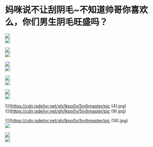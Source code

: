 # 妈咪说不让刮阴毛~不知道帅哥你喜欢么，你们男生阴毛旺盛吗？

![](https://cdn.jsdelivr.net/gh/lkpo0v/5n@master/7czTXIPiP5epTHDg.jpg)	  
![](https://cdn.jsdelivr.net/gh/lkpo0v/5n@master/D7bJHzZf5DcbhmD5.jpg)	  

<script async src="//pagead2.googlesyndication.com/pagead/js/adsbygoogle.js"></script>
<!-- il7YNvMMUbbbz7q8 -->
<ins class="adsbygoogle"
     style="display:block"
     data-ad-client="ca-pub-4161171709893056"
     data-ad-slot="9948532008"
     data-ad-format="auto"
     data-full-width-responsive="true"></ins>
<script>
(adsbygoogle = window.adsbygoogle || []).push({});
</script>

![](https://cdn.jsdelivr.net/gh/lkpo0v/5n@master/e8Jp8NuYf5aDtZ9Y.jpg)	  
![](https://cdn.jsdelivr.net/gh/lkpo0v/5n@master/e9fDVC3E763GnGbL.jpg)	  

<script async src="//pagead2.googlesyndication.com/pagead/js/adsbygoogle.js"></script>
<!-- il7YNvMMUbbbz7q8 -->
<ins class="adsbygoogle"
     style="display:block"
     data-ad-client="ca-pub-4161171709893056"
     data-ad-slot="9948532008"
     data-ad-format="auto"
     data-full-width-responsive="true"></ins>
<script>
(adsbygoogle = window.adsbygoogle || []).push({});
</script>

![](https://cdn.jsdelivr.net/gh/lkpo0v/5n@master/fx6pLyBeqP6Vl7Rv.jpg)	  
![](https://cdn.jsdelivr.net/gh/lkpo0v/5n@master/g0ORTOLSYlp14WbF.jpg)	  

<script async src="//pagead2.googlesyndication.com/pagead/js/adsbygoogle.js"></script>
<!-- il7YNvMMUbbbz7q8 -->
<ins class="adsbygoogle"
     style="display:block"
     data-ad-client="ca-pub-4161171709893056"
     data-ad-slot="9948532008"
     data-ad-format="auto"
     data-full-width-responsive="true"></ins>
<script>
(adsbygoogle = window.adsbygoogle || []).push({});
</script>

![](https://cdn.jsdelivr.net/gh/lkpo0v/5n@master/imlYxcYqKoKxw53E.jpg)	  
![](https://cdn.jsdelivr.net/gh/lkpo0v/5n@master/MwPFmPqfoFXzmcBJ.jpg)	  

<script async src="//pagead2.googlesyndication.com/pagead/js/adsbygoogle.js"></script>
<!-- il7YNvMMUbbbz7q8 -->
<ins class="adsbygoogle"
     style="display:block"
     data-ad-client="ca-pub-4161171709893056"
     data-ad-slot="9948532008"
     data-ad-format="auto"
     data-full-width-responsive="true"></ins>
<script>
(adsbygoogle = window.adsbygoogle || []).push({});
</script>

![](https://cdn.jsdelivr.net/gh/lkpo0v/5n@master/nrzYMj3buxW5p3Z6.jpg)	  
![](https://cdn.jsdelivr.net/gh/lkpo0v/5n@master/nY1IIoBRHIW7mz1q.jpg)	  

<script async src="//pagead2.googlesyndication.com/pagead/js/adsbygoogle.js"></script>
<!-- il7YNvMMUbbbz7q8 -->
<ins class="adsbygoogle"
     style="display:block"
     data-ad-client="ca-pub-4161171709893056"
     data-ad-slot="9948532008"
     data-ad-format="auto"
     data-full-width-responsive="true"></ins>
<script>
(adsbygoogle = window.adsbygoogle || []).push({});
</script>

![](https://cdn.jsdelivr.net/gh/lkpo0v/5n@master/pic (4).jpg)	  
![](https://cdn.jsdelivr.net/gh/lkpo0v/5n@master/pic (9).jpg)	  

<script async src="//pagead2.googlesyndication.com/pagead/js/adsbygoogle.js"></script>
<!-- il7YNvMMUbbbz7q8 -->
<ins class="adsbygoogle"
     style="display:block"
     data-ad-client="ca-pub-4161171709893056"
     data-ad-slot="9948532008"
     data-ad-format="auto"
     data-full-width-responsive="true"></ins>
<script>
(adsbygoogle = window.adsbygoogle || []).push({});
</script>

![](https://cdn.jsdelivr.net/gh/lkpo0v/5n@master/pic (14).jpg)	  
![](https://cdn.jsdelivr.net/gh/lkpo0v/5n@master/WKv4ZwcGMeaDbP3A.jpg)	  

<script async src="//pagead2.googlesyndication.com/pagead/js/adsbygoogle.js"></script>
<!-- il7YNvMMUbbbz7q8 -->
<ins class="adsbygoogle"
     style="display:block"
     data-ad-client="ca-pub-4161171709893056"
     data-ad-slot="9948532008"
     data-ad-format="auto"
     data-full-width-responsive="true"></ins>
<script>
(adsbygoogle = window.adsbygoogle || []).push({});
</script>

![](https://cdn.jsdelivr.net/gh/lkpo0v/5n@master/Yf6WANwVu1At6Wg1.jpg)	  
![](https://cdn.jsdelivr.net/gh/lkpo0v/5n@master/zkX0futVTzYtpGRQ.jpg)	  

<script async src="//pagead2.googlesyndication.com/pagead/js/adsbygoogle.js"></script>
<script>
     (adsbygoogle = window.adsbygoogle || []).push({
          google_ad_client: "ca-pub-4161171709893056",
          enable_page_level_ads: true
     });
</script>
